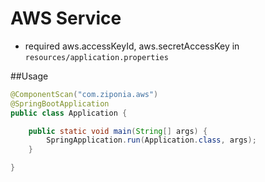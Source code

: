 # AWS Service

- required aws.accessKeyId, aws.secretAccessKey in `resources/application.properties`

##Usage

```java
@ComponentScan("com.ziponia.aws")
@SpringBootApplication
public class Application {

    public static void main(String[] args) {
        SpringApplication.run(Application.class, args);
    }

}
```